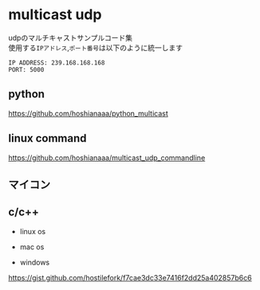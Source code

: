 # multicast udp

udpのマルチキャストサンプルコード集  
使用する`IPアドレス`,`ポート番号`は以下のように統一します

```
IP ADDRESS: 239.168.168.168
PORT: 5000
```

## python

https://github.com/hoshianaaa/python_multicast

## linux command

https://github.com/hoshianaaa/multicast_udp_commandline

## マイコン


## c/c++

- linux os 

- mac os

- windows

https://gist.github.com/hostilefork/f7cae3dc33e7416f2dd25a402857b6c6
